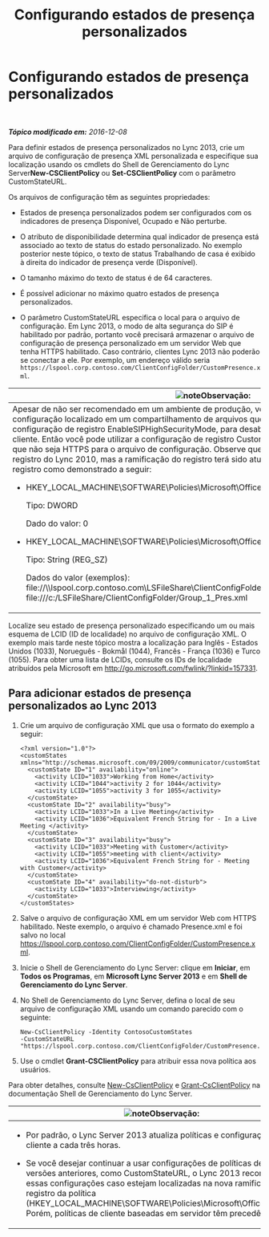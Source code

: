 ﻿---
title: Configurando estados de presença personalizados
TOCTitle: Configurando estados de presença personalizados
ms:assetid: e17364a8-8b93-45fc-a614-c80e45435d42
ms:mtpsurl: https://technet.microsoft.com/pt-br/library/Gg398997(v=OCS.15)
ms:contentKeyID: 52057747
ms.date: 12/10/2016
mtps_version: v=OCS.15
ms.translationtype: HT
---

# Configurando estados de presença personalizados

 

_**Tópico modificado em:** 2016-12-08_

Para definir estados de presença personalizados no Lync 2013, crie um arquivo de configuração de presença XML personalizada e especifique sua localização usando os cmdlets do Shell de Gerenciamento do Lync Server**New-CSClientPolicy** ou **Set-CSClientPolicy** com o parâmetro CustomStateURL.

Os arquivos de configuração têm as seguintes propriedades:

  - Estados de presença personalizados podem ser configurados com os indicadores de presença Disponível, Ocupado e Não perturbe.

  - O atributo de disponibilidade determina qual indicador de presença está associado ao texto de status do estado personalizado. No exemplo posterior neste tópico, o texto de status Trabalhando de casa é exibido à direita do indicador de presença verde (Disponível).

  - O tamanho máximo do texto de status é de 64 caracteres.

  - É possível adicionar no máximo quatro estados de presença personalizados.

  - O parâmetro CustomStateURL especifica o local para o arquivo de configuração. Em Lync 2013, o modo de alta segurança do SIP é habilitado por padrão, portanto você precisará armazenar o arquivo de configuração de presença personalizado em um servidor Web que tenha HTTPS habilitado. Caso contrário, clientes Lync 2013 não poderão se conectar a ele. Por exemplo, um endereço válido seria `https://lspool.corp.contoso.com/ClientConfigFolder/CustomPresence.xml`.

<table>
<colgroup>
<col style="width: 100%" />
</colgroup>
<thead>
<tr class="header">
<th><img src="images/Gg425756.note(OCS.15).gif" title="note" alt="note" />Observação:</th>
</tr>
</thead>
<tbody>
<tr class="odd">
<td>Apesar de não ser recomendado em um ambiente de produção, você pode testar um arquivo de configuração localizado em um compartilhamento de arquivos que não sejam HTTPS pelo uso da configuração de registro EnableSIPHighSecurityMode, para desabilitar o modo de alta segurança SIP no cliente. Então você pode utilizar a configuração de registro CustomStateURL para especificar um local que não seja HTTPS para o arquivo de configuração. Observe que o Lync 2013 honra as definições de registro do Lync 2010, mas a ramificação do registro terá sido atualizada. Você criaria as definições de registro como demonstrado a seguir:
<ul>
<li><p>HKEY_LOCAL_MACHINE\SOFTWARE\Policies\Microsoft\Office\15.0\Lync\EnableSIPHighSecurityMode</p>
<p>Tipo: DWORD</p>
<p>Dado do valor: 0</p></li>
<li><p>HKEY_LOCAL_MACHINE\SOFTWARE\Policies\Microsoft\Office\15.0\Lync\CustomStateURL</p>
<p>Tipo: String (REG_SZ)</p>
<p>Dados do valor (exemplos): file://\\lspool.corp.contoso.com\LSFileShare\ClientConfigFolder\Presence.xml or file:///c:/LSFileShare/ClientConfigFolder/Group_1_Pres.xml</p></li>
</ul></td>
</tr>
</tbody>
</table>


Localize seu estado de presença personalizado especificando um ou mais esquema de LCID (ID de localidade) no arquivo de configuração XML. O exemplo mais tarde neste tópico mostra a localização para Inglês - Estados Unidos (1033), Norueguês - Bokmål (1044), Francês - França (1036) e Turco (1055). Para obter uma lista de LCIDs, consulte os IDs de localidade atribuídos pela Microsoft em <http://go.microsoft.com/fwlink/?linkid=157331>.

## Para adicionar estados de presença personalizados ao Lync 2013

1.  Crie um arquivo de configuração XML que usa o formato do exemplo a seguir:
    
        <?xml version="1.0"?>
        <customStates xmlns="http://schemas.microsoft.com/09/2009/communicator/customStates">
          <customState ID="1" availability="online">
            <activity LCID="1033">Working from Home</activity>
            <activity LCID="1044">activity 2 for 1044</activity>
            <activity LCID="1055">activity 3 for 1055</activity>
          </customState>
          <customState ID="2" availability="busy">
            <activity LCID="1033">In a Live Meeting</activity>
            <activity LCID="1036">Equivalent French String for - In a Live Meeting </activity>
          </customState>
          <customState ID="3" availability="busy">
            <activity LCID="1033">Meeting with Customer</activity>
            <activity LCID="1055">meeting with client</activity>
            <activity LCID="1036">Equivalent French String for - Meeting with Customer</activity>
          </customState>
          <customState ID="4" availability="do-not-disturb">
            <activity LCID="1033">Interviewing</activity>
          </customState>
        </customStates>

2.  Salve o arquivo de configuração XML em um servidor Web com HTTPS habilitado. Neste exemplo, o arquivo é chamado Presence.xml e foi salvo no local https://lspool.corp.contoso.com/ClientConfigFolder/CustomPresence.xml.

3.  Inicie o Shell de Gerenciamento do Lync Server: clique em **Iniciar**, em **Todos os Programas**, em **Microsoft Lync Server 2013** e em **Shell de Gerenciamento do Lync Server**.

4.  No Shell de Gerenciamento do Lync Server, defina o local de seu arquivo de configuração XML usando um comando parecido com o seguinte:
    
        New-CsClientPolicy -Identity ContosoCustomStates 
        -CustomStateURL "https://lspool.corp.contoso.com/ClientConfigFolder/CustomPresence.xml"

5.  Use o cmdlet **Grant-CSClientPolicy** para atribuir essa nova política aos usuários.

Para obter detalhes, consulte [New-CsClientPolicy](https://docs.microsoft.com/en-us/powershell/module/skype/New-CsClientPolicy) e [Grant-CsClientPolicy](https://docs.microsoft.com/en-us/powershell/module/skype/Grant-CsClientPolicy) na documentação Shell de Gerenciamento do Lync Server.

<table>
<colgroup>
<col style="width: 100%" />
</colgroup>
<thead>
<tr class="header">
<th><img src="images/Gg425756.note(OCS.15).gif" title="note" alt="note" />Observação:</th>
</tr>
</thead>
<tbody>
<tr class="odd">
<td><ul>
<li><p>Por padrão, o Lync Server 2013 atualiza políticas e configurações de cliente a cada três horas.</p></li>
<li><p>Se você desejar continuar a usar configurações de políticas de grupo de versões anteriores, como CustomStateURL, o Lync 2013 reconhecerá essas configurações caso estejam localizadas na nova ramificação de registro da política (HKEY_LOCAL_MACHINE\SOFTWARE\Policies\Microsoft\Office\15.0\Lync). Porém, políticas de cliente baseadas em servidor têm precedência.</p></li>
</ul></td>
</tr>
</tbody>
</table>

